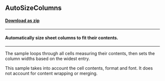 ## AutoSizeColumns
#### [Download as zip](https://grapecity.github.io/DownGit/#/home?url=https://github.com/GrapeCity/ComponentOne-WPF-Samples/tree/master/NET_4.5.2/C1.WPF.Excel/CS/AutoSizeColumns)
____
#### Automatically size sheet columns to fit their contents.
____
The sample loops through all cells measuring their contents, then sets
the column widths based on the widest entry.

This sample takes into account the cell contents, format and font. It
does not account for content wrapping or merging.
